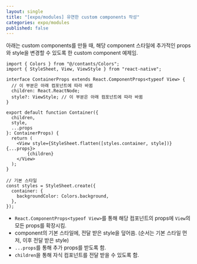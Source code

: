 ```yaml
---
layout: single
title: "[expo/modules] 유연한 custom components 작성"
categories: expo/modules
published: false
---
```


아래는 custom components를 만들 때, 해당 component 스타일에 추가적인 props와 style을 변경할 수 있도록 한 custom component 예제임.

```tsx
import { Colors } from "@/contants/Colors";
import { StyleSheet, View, ViewStyle } from "react-native";

interface ContainerProps extends React.ComponentProps<typeof View> {
  // 이 부분은 아래 컴포넌트에 따라 바뀜
  children: React.ReactNode;
  style?: ViewStyle; // 이 부분은 아래 컴포넌트에 따라 바뀜
}

export default function Container({
  children,
  style,
  ...props
}: ContainerProps) {
  return (
    <View style={StyleSheet.flatten([styles.container, style])} {...props}>
        {children}
    </View>
  );
}

// 기본 스타일
const styles = StyleSheet.create({
  container: {
    backgroundColor: Colors.background,
  },
});
```

- `React.ComponentProps<typeof View>`를 통해 해당 컴포넌트의 props에 `View`의 모든 props를 확장시킴.
- component의 기본 스타일에, 전달 받은 style을 덮어씀. (순서는 기본 스타일 먼저, 이후 전달 받은 style)
- `...props`를 통해 추가 props를 받도록 함.
- `children`을 통해 자식 컴포넌트를 전달 받을 수 있도록 함.
